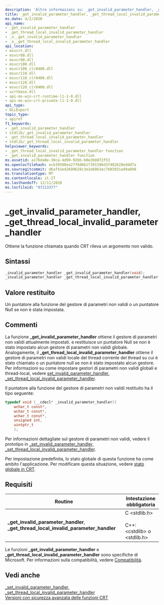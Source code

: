 ```yaml
---
description: 'Altre informazioni su: _get_invalid_parameter_handler, _get_thread_local_invalid_parameter_handler'
title: _get_invalid_parameter_handler, _get_thread_local_invalid_parameter_handler
ms.date: 4/2/2020
api_name:
- _get_invalid_parameter_handler
- _get_thread_local_invalid_parameter_handler
- _o__get_invalid_parameter_handler
- _o__get_thread_local_invalid_parameter_handler
api_location:
- msvcrt.dll
- msvcr80.dll
- msvcr90.dll
- msvcr100.dll
- msvcr100_clr0400.dll
- msvcr110.dll
- msvcr110_clr0400.dll
- msvcr120.dll
- msvcr120_clr0400.dll
- ucrtbase.dll
- api-ms-win-crt-runtime-l1-1-0.dll
- api-ms-win-crt-private-l1-1-0.dll
api_type:
- DLLExport
topic_type:
- apiref
f1_keywords:
- _get_invalid_parameter_handler
- stdlib/_get_invalid_parameter_handler
- _get_thread_local_invalid_parameter_handler
- stdlib/_get_thread_local_invalid_parameter_handler
helpviewer_keywords:
- _get_thread_local_invalid_parameter_handler function
- _get_invalid_parameter_handler function
ms.assetid: a176da0e-38ca-4d99-92bb-b0e2b8072f53
ms.openlocfilehash: ecb39588ea2776d661f391596d3f482628eddd7a
ms.sourcegitcommit: d6af41e42699628c3e2e6063ec7b03931a49a098
ms.translationtype: MT
ms.contentlocale: it-IT
ms.lasthandoff: 12/11/2020
ms.locfileid: "97213377"
---
```

# <a name="_get_invalid_parameter_handler-_get_thread_local_invalid_parameter_handler"></a>_get_invalid_parameter_handler, _get_thread_local_invalid_parameter_handler

Ottiene la funzione chiamata quando CRT rileva un argomento non valido.

## <a name="syntax"></a>Sintassi

```C
_invalid_parameter_handler _get_invalid_parameter_handler(void);
_invalid_parameter_handler _get_thread_local_invalid_parameter_handler(void);
```

## <a name="return-value"></a>Valore restituito

Un puntatore alla funzione del gestore di parametri non validi o un puntatore Null se non è stata impostata.

## <a name="remarks"></a>Commenti

La funzione **_get_invalid_parameter_handler** ottiene il gestore di parametri non validi attualmente impostati. e restituisce un puntatore Null se non è stato impostato alcun gestore di parametri non validi globale. Analogamente, il **_get_thread_local_invalid_parameter_handler** ottiene il gestore di parametri non validi locale del thread corrente del thread su cui è stato chiamato o un puntatore null se non è stato impostato alcun gestore. Per informazioni su come impostare gestori di parametri non validi globali e thread-local, vedere [set_invalid_parameter_handler, _set_thread_local_invalid_parameter_handler](set-invalid-parameter-handler-set-thread-local-invalid-parameter-handler.md).

Il puntatore alla funzione del gestore di parametri non validi restituito ha il tipo seguente:

```C
typedef void (__cdecl* _invalid_parameter_handler)(
    wchar_t const*,
    wchar_t const*,
    wchar_t const*,
    unsigned int,
    uintptr_t
    );
```

Per informazioni dettagliate sul gestore di parametri non validi, vedere il prototipo in [_set_invalid_parameter_handler, _set_thread_local_invalid_parameter_handler](set-invalid-parameter-handler-set-thread-local-invalid-parameter-handler.md).

Per impostazione predefinita, lo stato globale di questa funzione ha come ambito l'applicazione. Per modificare questa situazione, vedere [stato globale in CRT](../global-state.md).

## <a name="requirements"></a>Requisiti

|Routine|Intestazione obbligatoria|
|-------------|---------------------|
|**_get_invalid_parameter_handler**, **_get_thread_local_invalid_parameter_handler**|C \<stdlib.h><br /><br /> C++: \<cstdlib> o \<stdlib.h>|

Le funzioni **_get_invalid_parameter_handler** e **_get_thread_local_invalid_parameter_handler** sono specifiche di Microsoft. Per informazioni sulla compatibilità, vedere [Compatibilità](../../c-runtime-library/compatibility.md).

## <a name="see-also"></a>Vedi anche

[_set_invalid_parameter_handler, _set_thread_local_invalid_parameter_handler](set-invalid-parameter-handler-set-thread-local-invalid-parameter-handler.md)<br/>
[Versioni con sicurezza avanzata delle funzioni CRT](../../c-runtime-library/security-enhanced-versions-of-crt-functions.md)<br/>
